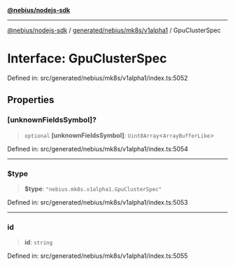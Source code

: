 [**@nebius/nodejs-sdk**](../../../../../README.md)

***

[@nebius/nodejs-sdk](../../../../../README.md) / [generated/nebius/mk8s/v1alpha1](../README.md) / GpuClusterSpec

# Interface: GpuClusterSpec

Defined in: src/generated/nebius/mk8s/v1alpha1/index.ts:5052

## Properties

### \[unknownFieldsSymbol\]?

> `optional` **\[unknownFieldsSymbol\]**: `Uint8Array`\<`ArrayBufferLike`\>

Defined in: src/generated/nebius/mk8s/v1alpha1/index.ts:5054

***

### $type

> **$type**: `"nebius.mk8s.v1alpha1.GpuClusterSpec"`

Defined in: src/generated/nebius/mk8s/v1alpha1/index.ts:5053

***

### id

> **id**: `string`

Defined in: src/generated/nebius/mk8s/v1alpha1/index.ts:5055
